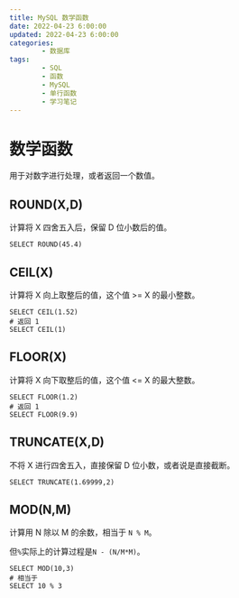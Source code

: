 ```yaml
---
title: MySQL 数学函数
date: 2022-04-23 6:00:00
updated: 2022-04-23 6:00:00
categories:
        - 数据库
tags:
        - SQL
        - 函数
        - MySQL
        - 单行函数
        - 学习笔记
---
```


# 数学函数

用于对数字进行处理，或者返回一个数值。

##  ROUND(X,D)

计算将 X 四舍五入后，保留 D 位小数后的值。

```mysql
SELECT ROUND(45.4)
```

## CEIL(X)

计算将 X 向上取整后的值，这个值 >= X 的最小整数。

```MySQL
SELECT CEIL(1.52)
# 返回 1
SELECT CEIL(1)
```

## FLOOR(X)

计算将 X 向下取整后的值，这个值 <= X 的最大整数。

```mysql
SELECT FLOOR(1.2)
# 返回 1
SELECT FLOOR(9.9)
```

## TRUNCATE(X,D)

不将 X 进行四舍五入，直接保留 D 位小数，或者说是直接截断。

```MySQL
SELECT TRUNCATE(1.69999,2)
```

## MOD(N,M)

计算用 N 除以 M 的余数，相当于 `N % M`。

但`%`实际上的计算过程是`N - (N/M*M)`。

```MySQL
SELECT MOD(10,3)
# 相当于
SELECT 10 % 3
```

